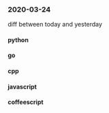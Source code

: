 ### 2020-03-24
diff between today and yesterday

#### python

#### go

#### cpp

#### javascript

#### coffeescript
